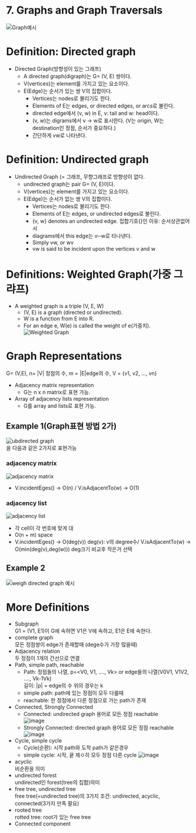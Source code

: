 # 7. Graphs and Graph Traversals
![Graph예시](https://github.com/user-attachments/assets/539dac1b-722c-4e58-a4e7-501cd71a0f73)
# Definition: Directed graph
- Directed Graph(방향성이 있는 그래프)
  - A directed graph(digraph)는 G= (V, E) 쌍이다.
  - V(vertices)는 element를 가지고 있는 요소이다.
  - E(Edge)는 순서가 있는 쌍 V의 집합이다.
    - Vertices는 nodes로 불리기도 한다.
    - Elements of E는 edges, or directed edges, or arcs로 불린다.
    - directed edge에서 (v, w) in E, v: tail and w: head이다.
    - (v, w)는 digrams에서 v -> w로 표시한다. (V는 origin, W는 destination인 정점, 순서가 중요하다.)
    - 간단하게 vw로 나타낸다.

# Definition: Undirected graph
- Undirected Graph (= 그래프, 무향그래프로 방향성이 없다.
  - undirected graph는 pair G= (V, E)이다.
  - V(vertices)는 element를 가지고 있는 요소이다.
  - E(Edge)는 순서가 없는 쌍 V의 집합이다.
    - Vertices는 nodes로 불리기도 한다.
    - Elements of E는 edges, or undirected edges로 불린다.
    - {v, w} denotes an undirected edge. 집합기호{}인 이유: 순서상관없어서
    - diagrams에서 this edge는 v─w로 타나낸다.
    - Simply vw, or wv
    - vw is said to be incident upon the vertices v and w

# Definitions: Weighted Graph(가중 그랴프)
- A weighted graph is a triple (V, E, W)
  - (V, E) is a graph (directed or undirected).
  - W is a function from E into R.
  - For an edge e, W(e) is called the weight of e(가중치).<br>
 ![Weighted Graph](https://github.com/user-attachments/assets/ba358cd9-205a-41c2-b8fd-3380e5d0ac6c)

# Graph Representations
G= (V,E), n= |V| 정점의 수, m = |E|edge의 수, V = {v1, v2, …, vn}
- Adjacency matrix representation
  - G는 n x n matrix로 표현 가능.
- Array of adjacency lists representation
  - G를 array and lists로 표현 가능.

## Example 1(Graph표현 방법 2가)
![ubdirected graph](https://github.com/user-attachments/assets/9dbe2a72-a819-4022-9932-899076dfce16) <br>
을 다음과 같은 2가지로 표현가능 
### adjacency matrix
![adjacency matrix](https://github.com/user-attachments/assets/1334a4d3-e0f0-43d5-8c50-97fe859b5847) <br>
- V.incidentEges() -> O(n) / V.isAdjacentTo(w) -> O(1)
### adjacency list
![adjacency list](https://github.com/user-attachments/assets/e15beb49-f40f-4f0a-a047-7fce5d26c89e) <br>
- 각 cell이 각 번호에 맞게 대
- O(n + m) space
- V.incidentEges() -> O(deg(v)) deg(v): v의 degree수/ V.isAdjacentTo(w) -> O(min(deg(v),deg(w))) deg크기 비교후 작은거 선택

## Example 2
![weigh directed graph 예시](https://github.com/user-attachments/assets/f151c8ad-b960-44da-93b2-51f2e92b0300)

# More Definitions
- Subgraph <br>
  G1 = (V1, E1)이 G에 속하면 V1은 V에 속하고, E1은 E에 속한다.
- complete graph <br>
  모든 정점쌍이 edge가 존재할때 (dege수가 가장 많을때)
- Adjacency relation <br>
  두 정점이 1개의 간선으로 연결
- Path, simple path, reachable <br>
  - Path: 정점들의 나열, p=<V0, V1, ...., Vk> or edge들의 나열(V0V1, V1V2, ...., Vk-1Vk) <br>
  길이: |p| = edge의 수 위의 경우는 k
  - simple path: path에 있는 정점이 모두 다를때
  - reachable: 한 정점에서 다른 정점으로 가는 path가 존재
- Connected, Strongly Connected <br>
  - Connected: undirected graph 용어로 모든 정점 reachable <br>
  ![image](https://github.com/user-attachments/assets/01f8a85e-e72e-420a-8a43-99756a81d483)
  - Strongly Connected: directed graph 용어로 모든 정점 reachable <br>
  ![image](https://github.com/user-attachments/assets/de2fbf21-1aec-419d-baa8-c485463a4aa0)
- Cycle, simple cycle <br>
  - Cycle(순환): 시작 path와 도착 path가 같은경우
  - simple cycle: 시작, 끝 제ㅇ히 모두 정점 다른 cycle
![image](https://github.com/user-attachments/assets/386d8fcd-5a2b-435c-a341-cf1149f564a3)
- acyclic <br>
  비순환을 의미
- undirected forest <br>
  undirected인 forest(tree의 집합)의미
- free tree, undirected tree <br>
  free tree(=undirected tree)의 3가지 조건: undirected, acyclic, connected(3가지 만족 팔요)
- rooted tree <br>
  rotted tree: root가 있는 free tree
- Connected component <br>
  
